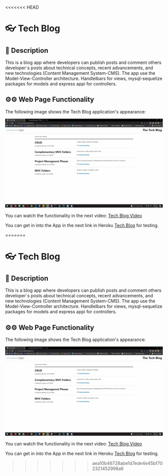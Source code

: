 <<<<<<< HEAD
#  👓 Tech Blog

## 📄 Description

This is a blog app where developers can publish posts and comment others developer´s posts about technical concepts, recent advancements, and new technologies (Content Management System-CMS). The app use the Model-View-Controller architecture. Handlelbars for views, mysql-sequelize packages for models and express appi for controllers.

## ⚙⚙ Web Page Functionality


The following image shows the Tech Blog application's appearance:

![Tech Blog Image](./public/img/techBlog.webp)

You can watch the functionality in the next video:
[Tech Blog Video](https://www.youtube.com/watch?v=xBAr3Pac9AM)

You can get in into the App in the next link in Heroku [Tech Blog](https://tech-blog-magg.herokuapp.com/) for testing.





=======
#  👓 Tech Blog

## 📄 Description

This is a blog app where developers can publish posts and comment others developer´s posts about technical concepts, recent advancements, and new technologies (Content Management System-CMS). The app use the Model-View-Controller architecture. Handlelbars for views, mysql-sequelize packages for models and express appi for controllers.

## ⚙⚙ Web Page Functionality


The following image shows the Tech Blog application's appearance:

![Tech Blog Image](./public/img/techBlog.webp)

You can watch the functionality in the next video:
[Tech Blog Video](https://www.youtube.com/watch?v=xBAr3Pac9AM)

You can get in into the App in the next link in Heroku [Tech Blog](https://tech-blog-magg.herokuapp.com//) for testing.





>>>>>>> aea10b46728abe1d7ede4e45bf702321452998a6
